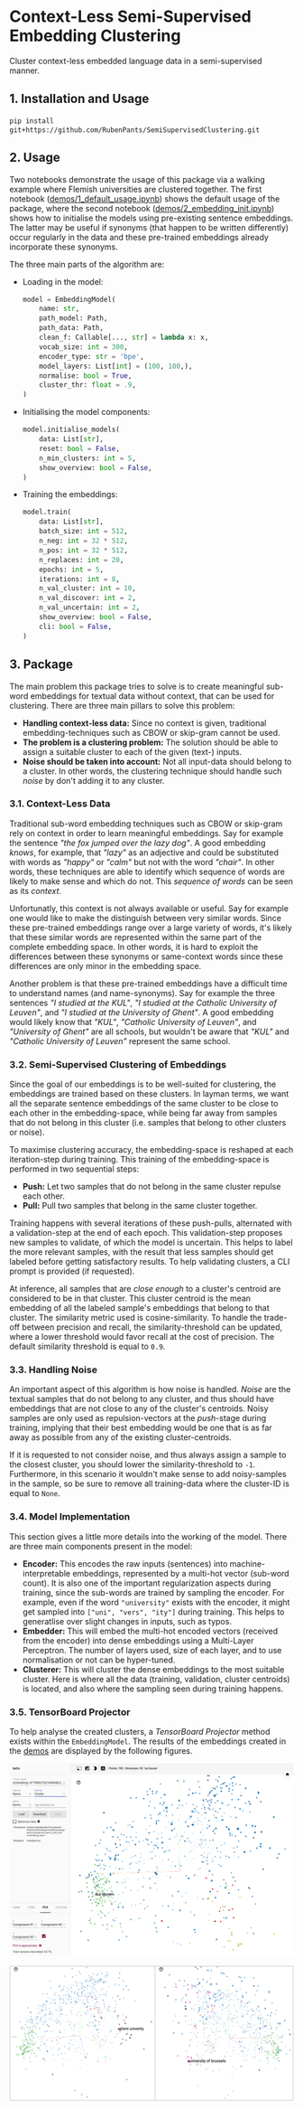 # Context-Less Semi-Supervised Embedding Clustering
Cluster context-less embedded language data in a semi-supervised manner.



## 1. Installation and Usage

```
pip install git+https://github.com/RubenPants/SemiSupervisedClustering.git
```



## 2. Usage

Two notebooks demonstrate the usage of this package via a walking example where Flemish universities are clustered together. The first notebook ([demos/1_default_usage.ipynb](https://github.com/RubenPants/SemiSupervisedClustering/blob/master/demos/1_default_usage.ipynb)) shows the default usage of the package, where the second notebook ([demos/2_embedding_init.ipynb](https://github.com/RubenPants/SemiSupervisedClustering/blob/master/demos/2_embedding_init.ipynb)) shows how to initialise the models using pre-existing sentence embeddings. The latter may be useful if synonyms (that happen to be written differently) occur regularly in the data and these pre-trained embeddings already incorporate these synonyms.

The three main parts of the algorithm are:

- Loading in the model:

    ```python
    model = EmbeddingModel(
        name: str,
        path_model: Path,
        path_data: Path,
        clean_f: Callable[..., str] = lambda x: x,
        vocab_size: int = 300,
        encoder_type: str = 'bpe',
        model_layers: List[int] = (100, 100,),
        normalise: bool = True,
        cluster_thr: float = .9,
    )
    ```

- Initialising the model components:

    ```python
    model.initialise_models(
        data: List[str],
        reset: bool = False,
        n_min_clusters: int = 5,
        show_overview: bool = False,
    )
    ```

- Training the embeddings:

    ```python
    model.train(
        data: List[str],
        batch_size: int = 512,
        n_neg: int = 32 * 512,
        n_pos: int = 32 * 512,
        n_replaces: int = 20,
        epochs: int = 5,
        iterations: int = 8,
        n_val_cluster: int = 10,
        n_val_discover: int = 2,
        n_val_uncertain: int = 2,
        show_overview: bool = False,
        cli: bool = False,
    )
    ```

    



## 3. Package

The main problem this package tries to solve is to create meaningful sub-word embeddings for textual data without context, that can be used for clustering. There are three main pillars to solve this problem:

- **Handling context-less data:** Since no context is given, traditional embedding-techniques such as CBOW or skip-gram cannot be used.
- **The problem is a clustering problem:** The solution should be able to assign a suitable cluster to each of the given (text-) inputs.
- **Noise should be taken into account:** Not all input-data should belong to a cluster. In other words, the clustering technique should handle such *noise* by don't adding it to any cluster.

### 3.1. Context-Less Data

Traditional sub-word embedding techniques such as CBOW or skip-gram rely on context in order to learn meaningful embeddings. Say for example the sentence *"the fox jumped over the lazy dog"*. A good embedding *knows*, for example, that *"lazy"* as an adjective and could be substituted with words as *"happy"* or *"calm"* but not with the word *"chair"*. In other words, these techniques are able to identify which sequence of words are likely to make sense and which do not. This *sequence of words* can be seen as its *context*.

Unfortunatly, this context is not always available or useful. Say for example one would like to make the distinguish between very similar words. Since these pre-trained embeddings range over a large variety of words, it's likely that these similar words are represented within the same part of the complete embedding space. In other words, it is hard to exploit the differences between these synonyms or same-context words since these differences are only minor in the embedding space.

Another problem is that these pre-trained embeddings have a difficult time to understand names (and name-synonyms). Say for example the three sentences *"I studied at the KUL"*, *"I studied at the Catholic University of Leuven"*, and *"I studied at the University of Ghent"*. A good embedding would likely know that *"KUL"*, *"Catholic University of Leuven"*, and *"University of Ghent"* are all schools, but wouldn't be aware that *"KUL"* and *"Catholic University of Leuven"* represent the same school.

### 3.2. Semi-Supervised Clustering of Embeddings

Since the goal of our embeddings is to be well-suited for clustering, the embeddings are trained based on these clusters. In layman terms, we want all the separate sentence embeddings of the same cluster to be close to each other in the embedding-space, while being far away from samples that do not belong in this cluster (i.e. samples that belong to other clusters or noise). 

To maximise clustering accuracy, the embedding-space is reshaped at each iteration-step during training. This training of the embedding-space is performed in two sequential steps:

- **Push:** Let two samples that do not belong in the same cluster repulse each other.
- **Pull:** Pull two samples that belong in the same cluster together.

Training happens with several iterations of these push-pulls, alternated with a validation-step at the end of each epoch. This validation-step proposes new samples to validate, of which the model is uncertain. This helps to label the more relevant samples, with the result that less samples should get labeled before getting satisfactory results. To help validating clusters, a CLI prompt is provided (if requested).

At inference, all samples that are *close enough* to a cluster's centroid are considered to be in that cluster. This cluster centroid is the mean embedding of all the labeled sample's embeddings that belong to that cluster. The similarity metric used is cosine-similarity. To handle the trade-off between precision and recall, the similarity-threshold can be updated, where a lower threshold would favor recall at the cost of precision. The default similarity threshold is equal to `0.9`.

### 3.3. Handling Noise

An important aspect of this algorithm is how noise is handled. *Noise* are the textual samples that do not belong to any cluster, and thus should have embeddings that are not close to any of the cluster's centroids. Noisy samples are only used as repulsion-vectors at the *push*-stage during training, implying that their best embedding would be one that is as far away as possible from any of the existing cluster-centroids.

If it is requested to not consider noise, and thus always assign a sample to the closest cluster, you should lower the similarity-threshold to `-1`. Furthermore, in this scenario it wouldn't make sense to add noisy-samples in the sample, so be sure to remove all training-data where the cluster-ID is equal to `None`.

### 3.4. Model Implementation

This section gives a little more details into the working of the model. There are three main components present in the model:

- **Encoder:** This encodes the raw inputs (sentences) into machine-interpretable embeddings, represented by a multi-hot vector (sub-word count). It is also one of the important regularization aspects during training, since the sub-words are trained by sampling the encoder. For example, even if the word `"university"` exists with the encoder, it might get sampled into `["uni", "vers", "ity"]` during training. This helps to generatlise over slight changes in inputs, such as typos.
- **Embedder:** This will embed the multi-hot encoded vectors (received from the encoder) into dense embeddings using a Multi-Layer Perceptron. The number of layers used, size of each layer, and to use normalisation or not can be hyper-tuned.
- **Clusterer:** This will cluster the dense embeddings to the most suitable cluster. Here is where all the data (training, validation, cluster centroids) is located, and also where the sampling seen during training happens. 

### 3.5. TensorBoard Projector

To help analyse the created clusters, a *TensorBoard Projector* method exists within the `EmbeddingModel`. The results of the embeddings created in the [demos](https://github.com/RubenPants/SemiSupervisedClustering/blob/master/demos) are displayed by the following figures.

![Projector: KU Leuven cluster](img/projector_kul.png)

![Projector: UGent and VUB clusters](img/projector_ugent_vub.png)

